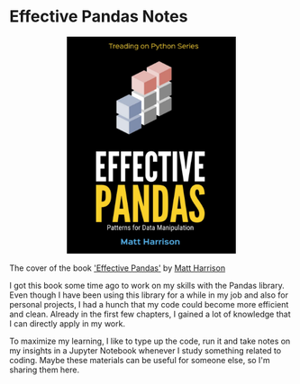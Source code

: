 Effective Pandas Notes
==============================

<p align="center">
<img src="reports/book_cover.jpg" width=300 />
</p>
  
The cover of the book ['Effective Pandas'](https://store.metasnake.com/effective-pandas-book) by [Matt Harrison](https://github.com/mattharrison)

I got this book some time ago to work on my skills with the Pandas library. Even though I have been using this library for a while in my job and also for personal projects, I had a hunch that my code could become more efficient and clean. Already in the first few chapters, I gained a lot of knowledge that I can directly apply in my work.

To maximize my learning, I like to type up the code, run it and take notes on my insights in a Jupyter Notebook whenever I study something related to coding. Maybe these materials can be useful for someone else, so I'm sharing them here.
